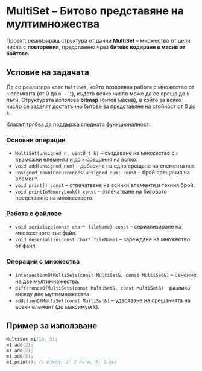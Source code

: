 # MultiSet – Битово представяне на мултимножества

Проект, реализиращ структура от данни **MultiSet** – множество от цели числа с **повторения**, представено чрез **битово кодиране в масив от байтове**.

## Условие на задачата

Да се реализира клас `MultiSet`, който позволява работа с множество от `n` елемента (от 0 до `n - 1`), където всяко число може да се среща до `k` пъти. Структурата използва **bitmap** (битов масив), в който за всяко число се заделят достатъчно битове за представяне на стойност от 0 до `k`.

Класът трябва да поддържа следната функционалност:

### Основни операции
- `MultiSet(unsigned n, uint8_t k)` – създаване на множество с `n` възможни елемента и до `k` срещания на всяко.
- `void add(unsigned num)` – добавяне на едно срещане на елемента `num`.
- `unsigned countOccurrences(unsigned num) const` – брой срещания на елемент.
- `void print() const` – отпечатване на всички елементи и техния брой.
- `void printInMemoryLook() const` – отпечатване на битовото представяне на множеството.

### Работа с файлове
- `void serialize(const char* fileName) const` – сериализиране на множеството във файл.
- `void deserialize(const char* fileName)` – зареждане на множество от файл.

### Операции с множества
- `intersectionOfMultiSets(const MultiSet&, const MultiSet&)` – сечение на две мултимножества.
- `differenceOfMultiSets(const MultiSet&, const MultiSet&)` – разлика между две мултимножества.
- `additionOfMultiSet(const MultiSet&)` – удвояване на срещанията на всеки елемент (до максимум `k`).

## Пример за използване

```cpp
MultiSet m1(10, 3);
m1.add(2);
m1.add(2);
m1.add(5);
m1.print(); // Изход: 2: 2 пъти, 5: 1 път
